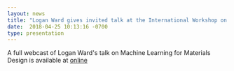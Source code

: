 ```yaml
---
layout: news
title: "Logan Ward gives invited talk at the International Workshop on Machine Learning for Materials Science"
date:  2018-04-25 10:13:16 -0700
type: presentation
---
```

A full webcast of Logan Ward's talk on Machine Learning for Materials Design is available at [online](http://physics.aalto.fi/en/current/events/2018-05-03ml)
